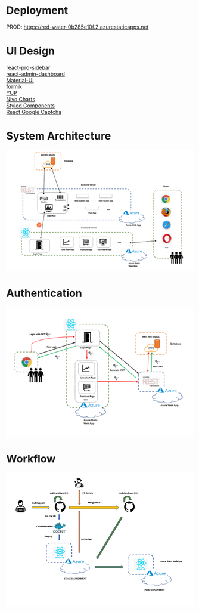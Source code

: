 
# Deployment
PROD: https://red-water-0b285e10f.2.azurestaticapps.net
# UI Design
[react-pro-sidebar](https://github.com/azouaoui-med/react-pro-sidebar) \
[react-admin-dashboard](https://github.com/ed-roh/react-admin-dashboard) \
[Material-UI](https://mui.com/) \
[formik](https://formik.org/) \
[YUP](https://www.npmjs.com/package/yup) \
[Nivo Charts](https://nivo.rocks/) \
[Styled Components](https://styled-components.com/) \
[React Google Captcha](https://www.npmjs.com/package/react-google-recaptcha)
# System Architecture
<img src="./public/readme/systemarchitecture.PNG"> 

# Authentication
<img src="./public/readme/authentication.PNG">

# Workflow
<img src="./public/readme/workflowFrontend.PNG">
